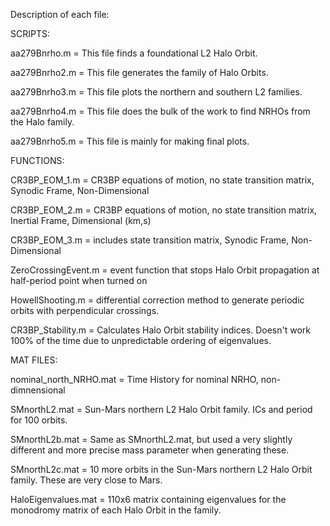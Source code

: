 Description of each file:

SCRIPTS:

aa279Bnrho.m = This file finds a foundational L2 Halo Orbit.

aa279Bnrho2.m = This file generates the family of Halo Orbits.

aa279Bnrho3.m = This file plots the northern and southern L2 families.

aa279Bnrho4.m = This file does the bulk of the work to find NRHOs from the Halo family.

aa279Bnrho5.m = This file is mainly for making final plots.

FUNCTIONS:

CR3BP_EOM_1.m = CR3BP equations of motion, no state transition matrix, Synodic Frame, Non-Dimensional

CR3BP_EOM_2.m = CR3BP equations of motion, no state transition matrix, Inertial Frame, Dimensional (km,s)

CR3BP_EOM_3.m = includes state transition matrix, Synodic Frame, Non-Dimensional

ZeroCrossingEvent.m = event function that stops Halo Orbit propagation at half-period point when turned on

HowellShooting.m = differential correction method to generate periodic orbits with perpendicular crossings.

CR3BP_Stability.m = Calculates Halo Orbit stability indices. Doesn't work 100% of the time due to unpredictable ordering of eigenvalues.

MAT FILES:

nominal_north_NRHO.mat = Time History for nominal NRHO, non-dimnensional

SMnorthL2.mat = Sun-Mars northern L2 Halo Orbit family. ICs and period for 100 orbits.

SMnorthL2b.mat = Same as SMnorthL2.mat, but used a very slightly different and more precise mass parameter when generating these.

SMnorthL2c.mat = 10 more orbits in the Sun-Mars northern L2 Halo Orbit family. These are very close to Mars.

HaloEigenvalues.mat = 110x6 matrix containing eigenvalues for the monodromy matrix of each Halo Orbit in the family.
